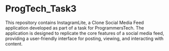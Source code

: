 # ProgTech_Task3
This repository contains InstagramLite, a Clone Social Media Feed application developed as part of a task for ProgrammersTech. The application is designed to replicate the core features of a social media feed, providing a user-friendly interface for posting, viewing, and interacting with content. 
